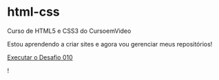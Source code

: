 # html-css
 Curso de HTML5 e CSS3 do CursoemVideo

Estou aprendendo a criar sites e agora vou gerenciar meus repositórios! 

<a href="https://ilanamx.github.io/html-css/Exerc%C3%ADcios/desafios/desafio010corrigido/android.html"> Executar o Desafio 010</a>

!